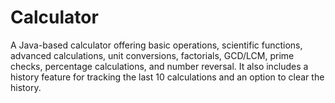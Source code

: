 # Calculator
A Java-based calculator offering basic operations, scientific functions, advanced calculations, unit conversions, factorials, GCD/LCM, prime checks, percentage calculations, and number reversal. It also includes a history feature for tracking the last 10 calculations and an option to clear the history.

